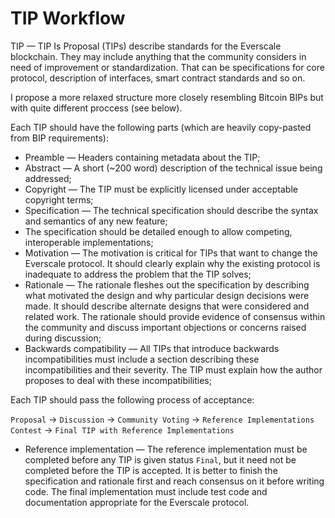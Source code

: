 # TIP Workflow

TIP — TIP Is Proposal (TIPs) describe standards for the Everscale blockchain. They may include anything that the community considers in need of improvement or standardization. That can be specifications for core protocol, description of interfaces, smart contract standards and so on.

I propose a more relaxed structure more closely resembling Bitcoin BIPs but with quite different proccess (see below).

Each TIP should have the following parts (which are heavily copy-pasted from BIP requirements):

- Preamble — Headers containing metadata about the TIP;
- Abstract — A short (~200 word) description of the technical issue being addressed;
- Copyright — The TIP must be explicitly licensed under acceptable copyright terms;
- Specification — The technical specification should describe the syntax and semantics of any new feature;
- The specification should be detailed enough to allow competing, interoperable implementations;
- Motivation — The motivation is critical for TIPs that want to change the Everscale protocol. It should clearly explain why the existing protocol is inadequate to address the problem that the TIP solves;
- Rationale — The rationale fleshes out the specification by describing what motivated the design and why particular design decisions were made. It should describe alternate designs that were considered and related work. The rationale should provide evidence of consensus within the community and discuss important objections or concerns raised during discussion;
- Backwards compatibility — All TIPs that introduce backwards incompatibilities must include a section describing these incompatibilities and their severity. The TIP must explain how the author proposes to deal with these incompatibilities;

Each TIP should pass the following process of acceptance:

`Proposal` → `Discussion` → `Community Voting` → `Reference Implementations Contest` → `Final TIP with Reference Implementations`

- Reference implementation — The reference implementation must be completed before any TIP is given status `Final`, but it need not be completed before the TIP is accepted. It is better to finish the specification and rationale first and reach consensus on it before writing code. The final implementation must include test code and documentation appropriate for the Everscale protocol.
